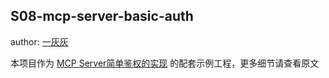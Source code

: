 ## S08-mcp-server-basic-auth

author: [一灰灰](https://www.hhui.top/)

本项目作为 [MCP Server简单鉴权的实现](../docs/08.MCP%20Server简单鉴权的实现.md) 的配套示例工程，更多细节请查看原文